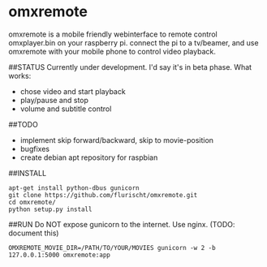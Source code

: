 # omxremote
omxremote is a mobile friendly webinterface to remote control omxplayer.bin on your raspberry pi. connect the pi to a tv/beamer, and use omxremote with your mobile phone to control video playback.

##STATUS
Currently under development. I'd say it's in beta phase.
What works:
 - chose video and start playback
 - play/pause and stop
 - volume and subtitle control

##TODO
 - implement skip forward/backward, skip to movie-position
 - bugfixes
 - create debian apt repository for raspbian 

##INSTALL
```
apt-get install python-dbus gunicorn
git clone https://github.com/flurischt/omxremote.git
cd omxremote/
python setup.py install
```
##RUN
Do NOT expose gunicorn to the internet. Use nginx. (TODO: document this)

```OMXREMOTE_MOVIE_DIR=/PATH/TO/YOUR/MOVIES gunicorn -w 2 -b 127.0.0.1:5000 omxremote:app```
